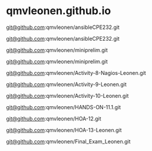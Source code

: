# qmvleonen.github.io

git@github.com:qmvleonen/ansibleCPE232.git

git@github.com:qmvleonen/ansibleCPE232.git

git@github.com:qmvleonen/miniprelim.git

git@github.com:qmvleonen/miniprelim.git

git@github.com:qmvleonen/Activity-8-Nagios-Leonen.git

git@github.com:qmvleonen/Activity-9-Leonen.git

git@github.com:qmvleonen/Activity-10-Leonen.git

git@github.com:qmvleonen/HANDS-ON-11.1.git

git@github.com:qmvleonen/HOA-12.git

git@github.com:qmvleonen/HOA-13-Leonen.git

git@github.com:qmvleonen/Final_Exam_Leonen.git
